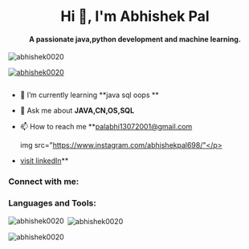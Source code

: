 <h1 align="center">Hi 👋, I'm Abhishek Pal</h1>
<h4 align="center">A passionate java,python development and machine learning.</h4>

<p align="left"> <img src="https://komarev.com/ghpvc/?username=abhishek0020&label=Profile%20views&color=0e75b6&style=flat" alt="abhishek0020" /> </p>

<p align="left"> <a href="https://github.com/ryo-ma/github-profile-trophy"><img src="https://github-profile-trophy.vercel.app/?username=abhishek0020" alt="abhishek0020" /></a> </p>

<p align="left"> <a href="https://twitter.com/" target="blank"><img src="https://img.shields.io/twitter/follow/?logo=twitter&style=for-the-badge" alt="" /></a> </p>

- 🌱 I’m currently learning **java sql oops **

- 💬 Ask me about **JAVA,CN,OS,SQL**

- 📫 How to reach me **palabhi13072001@gmail.com <p>img src="https://www.instagram.com/abhishekpal698/"</p>
- <a href="https://www.linkedin.com/in/abhishek-pal-5bbb8a224/">visit linkedIn</a>**

<h3 align="left">Connect with me:</h3>
<p align="left">
</p>

<h3 align="left">Languages and Tools:</h3>


<p><img align="left" src="https://github-readme-stats.vercel.app/api/top-langs?username=abhishek0020&show_icons=true&locale=en&layout=compact" alt="abhishek0020" /></p>

<p>&nbsp;<img align="center" src="https://github-readme-stats.vercel.app/api?username=abhishek0020&show_icons=true&locale=en" alt="abhishek0020" /></p>

<p><img align="center" src="https://github-readme-streak-stats.herokuapp.com/?user=abhishek0020&" alt="abhishek0020" /></p>
